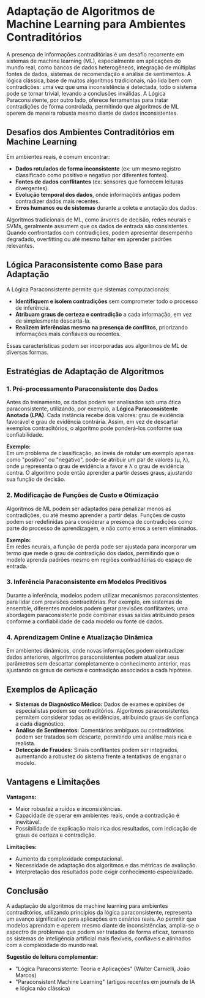 
# Adaptação de Algoritmos de Machine Learning para Ambientes Contraditórios

A presença de informações contraditórias é um desafio recorrente em sistemas de machine learning (ML), especialmente em aplicações do mundo real, como bancos de dados heterogêneos, integração de múltiplas fontes de dados, sistemas de recomendação e análise de sentimentos. A lógica clássica, base de muitos algoritmos tradicionais, não lida bem com contradições: uma vez que uma inconsistência é detectada, todo o sistema pode se tornar trivial, levando a conclusões inválidas. A Lógica Paraconsistente, por outro lado, oferece ferramentas para tratar contradições de forma controlada, permitindo que algoritmos de ML operem de maneira robusta mesmo diante de dados inconsistentes.

## Desafios dos Ambientes Contraditórios em Machine Learning

Em ambientes reais, é comum encontrar:

- **Dados rotulados de forma inconsistente** (ex: um mesmo registro classificado como positivo e negativo por diferentes fontes).
- **Fontes de dados conflitantes** (ex: sensores que fornecem leituras divergentes).
- **Evolução temporal dos dados**, onde informações antigas podem contradizer dados mais recentes.
- **Erros humanos ou de sistemas** durante a coleta e anotação dos dados.

Algoritmos tradicionais de ML, como árvores de decisão, redes neurais e SVMs, geralmente assumem que os dados de entrada são consistentes. Quando confrontados com contradições, podem apresentar desempenho degradado, overfitting ou até mesmo falhar em aprender padrões relevantes.

## Lógica Paraconsistente como Base para Adaptação

A Lógica Paraconsistente permite que sistemas computacionais:

- **Identifiquem e isolem contradições** sem comprometer todo o processo de inferência.
- **Atribuam graus de certeza e contradição** a cada informação, em vez de simplesmente descartá-la.
- **Realizem inferências mesmo na presença de conflitos**, priorizando informações mais confiáveis ou recentes.

Essas características podem ser incorporadas aos algoritmos de ML de diversas formas.

## Estratégias de Adaptação de Algoritmos

### 1. Pré-processamento Paraconsistente dos Dados

Antes do treinamento, os dados podem ser analisados sob uma ótica paraconsistente, utilizando, por exemplo, a **Lógica Paraconsistente Anotada (LPA)**. Cada instância recebe dois valores: grau de evidência favorável e grau de evidência contrária. Assim, em vez de descartar exemplos contraditórios, o algoritmo pode ponderá-los conforme sua confiabilidade.

**Exemplo:**  
Em um problema de classificação, ao invés de rotular um exemplo apenas como "positivo" ou "negativo", pode-se atribuir um par de valores (μ, λ), onde μ representa o grau de evidência a favor e λ o grau de evidência contra. O algoritmo pode então aprender a partir desses graus, ajustando sua função de decisão.

### 2. Modificação de Funções de Custo e Otimização

Algoritmos de ML podem ser adaptados para penalizar menos as contradições, ou até mesmo aprender a partir delas. Funções de custo podem ser redefinidas para considerar a presença de contradições como parte do processo de aprendizagem, e não como erros a serem eliminados.

**Exemplo:**  
Em redes neurais, a função de perda pode ser ajustada para incorporar um termo que mede o grau de contradição dos dados, permitindo que o modelo aprenda padrões mesmo em regiões contraditórias do espaço de entrada.

### 3. Inferência Paraconsistente em Modelos Preditivos

Durante a inferência, modelos podem utilizar mecanismos paraconsistentes para lidar com previsões contraditórias. Por exemplo, em sistemas de ensemble, diferentes modelos podem gerar previsões conflitantes; uma abordagem paraconsistente pode combinar essas saídas atribuindo pesos conforme a confiabilidade de cada modelo ou fonte de dados.

### 4. Aprendizagem Online e Atualização Dinâmica

Em ambientes dinâmicos, onde novas informações podem contradizer dados anteriores, algoritmos paraconsistentes podem atualizar seus parâmetros sem descartar completamente o conhecimento anterior, mas ajustando os graus de certeza e contradição associados a cada hipótese.

## Exemplos de Aplicação

- **Sistemas de Diagnóstico Médico:** Dados de exames e opiniões de especialistas podem ser contraditórios. Algoritmos paraconsistentes permitem considerar todas as evidências, atribuindo graus de confiança a cada diagnóstico.
- **Análise de Sentimentos:** Comentários ambíguos ou contraditórios podem ser tratados sem descarte, permitindo uma análise mais rica e realista.
- **Detecção de Fraudes:** Sinais conflitantes podem ser integrados, aumentando a robustez do sistema frente a tentativas de enganar o modelo.

## Vantagens e Limitações

**Vantagens:**
- Maior robustez a ruídos e inconsistências.
- Capacidade de operar em ambientes reais, onde a contradição é inevitável.
- Possibilidade de explicação mais rica dos resultados, com indicação de graus de certeza e contradição.

**Limitações:**
- Aumento da complexidade computacional.
- Necessidade de adaptação dos algoritmos e das métricas de avaliação.
- Interpretação dos resultados pode exigir conhecimento especializado.

## Conclusão

A adaptação de algoritmos de machine learning para ambientes contraditórios, utilizando princípios da lógica paraconsistente, representa um avanço significativo para aplicações em cenários reais. Ao permitir que modelos aprendam e operem mesmo diante de inconsistências, amplia-se o espectro de problemas que podem ser tratados de forma eficaz, tornando os sistemas de inteligência artificial mais flexíveis, confiáveis e alinhados com a complexidade do mundo real.



**Sugestão de leitura complementar:**  
- "Lógica Paraconsistente: Teoria e Aplicações" (Walter Carnielli, João Marcos)
- "Paraconsistent Machine Learning" (artigos recentes em journals de IA e lógica não clássica)

